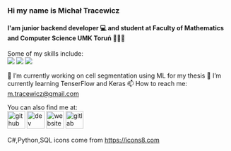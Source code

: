 ### Hi  my name is Michał Tracewicz
#### I'am junior backend developer 💻 and student at Faculty of Mathematics and Computer Science UMK Toruń 👨🏻‍🎓

Some of my skills include:\
<img src="https://img.icons8.com/color/48/000000/c-sharp-logo.png"/> <img src="https://img.icons8.com/color/48/000000/python.png"/> <img src="https://img.icons8.com/color/48/000000/sql.png"/>

🔭 I’m currently working on cell segmentation using ML for my thesis 
🌱 I’m currently learning TenserFlow and Keras 
📫 How to reach me: m.tracewicz@gmail.com 

You can also find me at:\
[<img src='https://cdn.jsdelivr.net/npm/simple-icons@3.0.1/icons/github.svg' alt='github' height='40'>](https://github.com/mtracewicz)  [<img src='https://cdn.jsdelivr.net/npm/simple-icons@3.0.1/icons/dev-dot-to.svg' alt='dev' height='40'>](https://dev.to/mtracewicz)  [<img src='https://cdn.jsdelivr.net/npm/simple-icons@3.0.1/icons/icloud.svg' alt='website' height='40'>](https://mtracewicz.github.io)  [<img src='https://cdn.jsdelivr.net/npm/simple-icons@3.0.1/icons/gitlab.svg' alt='gitlab' height='40'>](https://gitlab.com/mtracewicz)  

C#,Python,SQL icons come from https://icons8.com
